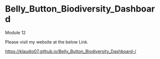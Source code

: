 # Belly_Button_Biodiversity_Dashboard
Module 12

Please visit my website at the below Link.

https://klaudio07.github.io/Belly_Button_Biodiversity_Dashboard-/
